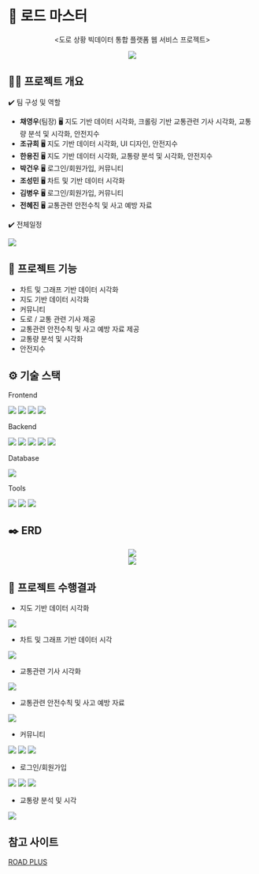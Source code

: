# 🚗  로드 마스터
<div align="center">
  <p><도로 상황 빅데이터 통합 플랫폼 웹 서비스 프로젝트></p>
  
    
  <img src = "https://github.com/user-attachments/assets/36545f81-f858-4e27-8cf4-5badbb0ee3a3">
</div>


## 👨‍🏫 프로젝트 개요

✔️ 팀 구성 및 역할  
* **채영우**(팀장) 🖥️ 지도 기반 데이터 시각화, 크롤링 기반 교통관련 기사 시각화, 교통량 분석 및 시각화, 안전지수
* **조규희** 🖥️ 지도 기반 데이터 시각화, UI 디자인, 안전지수
* **한용진** 🖥️ 지도 기반 데이터 시각화, 교통량 분석 및 시각화, 안전지수
* **박건우** 🖥️ 로그인/회원가입, 커뮤니티
* **조성민** 🖥️ 차트 및 기반 데이터 시각화
* **김병우** 🖥️ 로그인/회원가입, 커뮤니티
* **전혜진** 🖥️ 교통관련 안전수칙 및 사고 예방 자료 

✔️ 전체일정


  <img src = "https://github.com/user-attachments/assets/434875dc-e2a7-4915-8951-2cced5fc70fd">

## 📌 프로젝트 기능

- 차트 및 그래프 기반 데이터 시각화
- 지도 기반 데이터 시각화
- 커뮤니티
- 도로 / 교통 관련 기사 제공
- 교통관련 안전수칙 및 사고 예방 자료 제공
- 교통량 분석 및 시각화
- 안전지수

## ⚙️ 기술 스택

Frontend

<img src = "https://img.shields.io/badge/HTML-239120?style=for-the-badge&logo=html5&logoColor=white"> <img src = "https://img.shields.io/badge/JavaScript-F7DF1E?style=for-the-badge&logo=JavaScript&logoColor=white"> <img src = "https://img.shields.io/badge/Bootstrap-563D7C?style=for-the-badge&logo=bootstrap&logoColor=white"> <img src = "https://img.shields.io/badge/CSS-239120?&style=for-the-badge&logo=css3&logoColor=white">


Backend

<img src = "https://img.shields.io/badge/Java-ED8B00?style=for-the-badge&logo=openjdk&logoColor=white"> <img src = "https://img.shields.io/badge/Python-3776AB?style=for-the-badge&logo=python&logoColor=white"> <img src = "https://img.shields.io/badge/Spring-6DB33F?style=for-the-badge&logo=spring&logoColor=white"> <img src = "https://img.shields.io/badge/Spring_Security-6DB33F?style=for-the-badge&logo=Spring-Security&logoColor=white"> <img src = "https://img.shields.io/badge/Hibernate-59666C?style=for-the-badge&logo=Hibernate&logoColor=white">


Database

<img src = "https://img.shields.io/badge/Oracle-F80000?style=for-the-badge&logo=oracle&logoColor=black">


Tools

<img src = "https://img.shields.io/badge/GitHub-100000?style=for-the-badge&logo=github&logoColor=white"> <img src="https://img.shields.io/badge/Slack-4A154B?style=for-the-badge&logo=slack&logoColor=white"> <img src="https://img.shields.io/badge/Notion-000000?style=for-the-badge&logo=notion&logoColor=white">

## ✒️ ERD
<div align = "center">
  <img src = "https://github.com/user-attachments/assets/71df4138-9cca-4590-8f27-0302d210ad35">
  <br/>
  <img src = "https://github.com/user-attachments/assets/25d1a895-89da-47e6-a54f-64b9924eb494">
</div>

## 📝 프로젝트 수행결과

* 지도 기반 데이터 시각화
<img src = "https://github.com/user-attachments/assets/5b999f36-0249-4e63-8b92-1fce727a669b">

* 차트 및 그래프 기반 데이터 시각
<img src = "https://github.com/user-attachments/assets/38f5c909-561c-4a16-97c2-1cde99f5aa8c">

* 교통관련 기사 시각화
<img src = "https://github.com/user-attachments/assets/14626473-546f-45e9-bea0-c4564996197a">

* 교통관련 안전수칙 및 사고 예방 자료
<img src = "https://github.com/user-attachments/assets/0054c834-702d-43c4-9aae-d39b8e31409d">

* 커뮤니티
<img src = "https://github.com/user-attachments/assets/cca3efdc-cc7d-455e-868c-1d5aa7208d5d">
<img src = "https://github.com/user-attachments/assets/e4d87ecf-bb38-4340-99de-8f15adfdeb4a">
<img src = "https://github.com/user-attachments/assets/a6678726-7b3f-4a8e-8857-10575d3e5034">

* 로그인/회원가입
<img src = "https://github.com/user-attachments/assets/e293a7f0-b9f1-48c4-93b8-b0734d6d9af8">
<img src = "https://github.com/user-attachments/assets/6f40bc4b-d54e-43d4-a326-8a0bdb440dd4">
<img src = "https://github.com/user-attachments/assets/79f4e8f2-1120-431f-b979-77b4f822d27c">

* 교통량 분석 및 시각
<img src = "https://github.com/user-attachments/assets/c4e16564-46ec-4479-9069-76ad2bef59b5">


## 참고 사이트

[ROAD PLUS](https://www.roadplus.co.kr/main/main.do)

